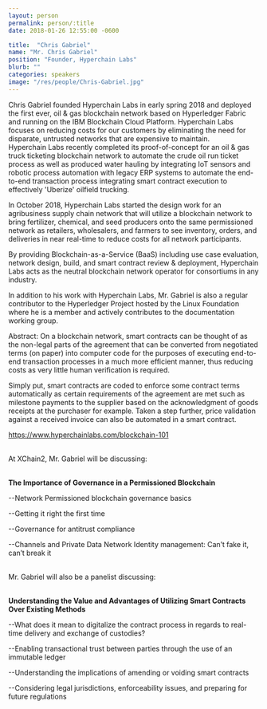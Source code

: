 ```yaml
---
layout: person
permalink: person/:title
date: 2018-01-26 12:55:00 -0600

title:  "Chris Gabriel"
name: "Mr. Chris Gabriel"
position: "Founder, Hyperchain Labs"
blurb: ""
categories: speakers
image: "/res/people/Chris-Gabriel.jpg"
---
```


Chris Gabriel founded Hyperchain Labs in early spring 2018 and deployed the
first ever, oil & gas blockchain network based on Hyperledger Fabric and running
on the IBM Blockchain Cloud Platform.  Hyperchain Labs focuses on reducing costs for our
customers by eliminating the need for disparate, untrusted networks that are expensive to maintain.  
Hyperchain Labs recently completed its proof-of-concept for an oil & gas truck ticketing blockchain network
to automate the crude oil run ticket process as well as produced water hauling by integrating IoT sensors
and robotic process automation with legacy ERP systems to automate the end-to-end transaction process
integrating smart contract execution to effectively 'Uberize' oilfield trucking.

In October 2018, Hyperchain Labs started the design work for an agribusiness supply chain network
that will utilize a blockchain network to bring fertilizer, chemical, and seed producers onto the same
permissioned network as retailers, wholesalers, and farmers to see inventory, orders, and deliveries
in near real-time to reduce costs for all network participants.  

By providing Blockchain-as-a-Service (BaaS) including use case evaluation, network design, build, and
smart contract review & deployment, Hyperchain Labs acts as the neutral blockchain network operator
for consortiums in any industry.

In addition to his work with Hyperchain Labs, Mr. Gabriel is also a regular contributor to the
Hyperledger Project hosted by the Linux Foundation where he is a member and
actively contributes to the documentation working group.

Abstract:
On a blockchain network, smart contracts can be thought of as the non-legal parts of the agreement that
can be converted from negotiated terms (on paper) into computer code for the purposes of executing
end-to-end transaction processes in a much more efficient manner, thus reducing costs
as very little human verification is required.

Simply put, smart contracts are coded to enforce some contract terms automatically as certain
requirements of the agreement are met such as milestone payments to the supplier based on the
acknowledgment of goods receipts at the purchaser for example.  Taken a step further, price validation
against a received invoice can also be automated in a smart contract.    

https://www.hyperchainlabs.com/blockchain-101

<br>
At XChain2, Mr. Gabriel will be discussing:
<br>
<br>
<p><b>The Importance of Governance in a Permissioned Blockchain </b></p>

<p>--Network Permissioned blockchain governance basics</p>
<p>--Getting it right the first time</p>
<p>--Governance for antitrust compliance</p> 
<p>--Channels and Private Data Network Identity management: Can’t fake it, can’t break it</p>

<br>
Mr. Gabriel will also be a panelist discussing:
<br>
<br>
<p><b>Understanding the Value and Advantages of Utilizing Smart Contracts Over Existing Methods</b></p>

<p>--What does it mean to digitalize the contract process in regards to real-time delivery and exchange of custodies?</p>
<p>--Enabling transactional trust between parties through the use of an immutable ledger</p>
<p>--Understanding the implications of amending or voiding smart contracts</p> 
<p>--Considering legal jurisdictions, enforceability issues, and preparing for future regulations</p>








